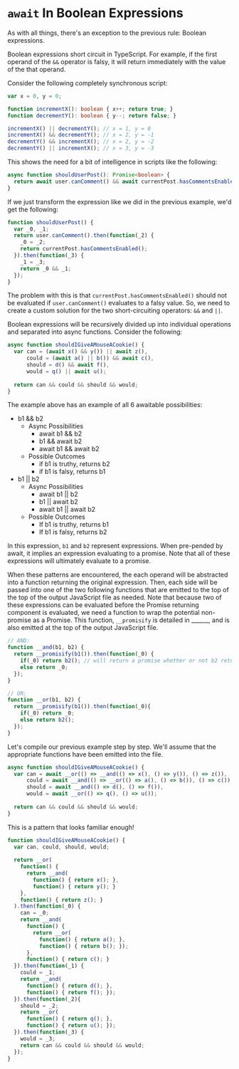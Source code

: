# `await` In Boolean Expressions

As with all things, there's an exception to the previous rule: Boolean expressions.

Boolean expressions short circuit in TypeScript. For example, if the first operand of the `&&` operator is falsy, it will return immediately with the value of the that operand.

Consider the following completely synchronous script:
```ts
var x = 0, y = 0;

function incrementX(): boolean { x++; return true; }
function decrementY(): boolean { y--; return false; }

incrementX() || decrementY(); // x = 1, y = 0
incrementX() && decrementY(); // x = 2, y = -1
decrementY() && incrementX(); // x = 2, y = -2
decrementY() || incrementX(); // x = 3, y = -3
```

This shows the need for a bit of intelligence in scripts like the following:
```ts
async function shouldUserPost(): Promise<boolean> {
  return await user.canComment() && await currentPost.hasCommentsEnabled();
}
```

If we just transform the expression like we did in the previous example, we'd get the following: 
```ts
function shouldUserPost() {
  var _0, _1;
  return user.canComment().then(function(_2) {
    _0 = _2;
    return currentPost.hasCommentsEnabled();
  }).then(function(_3) {
    _1 = _3;
    return _0 && _1;
  });
}
```

The problem with this is that `currentPost.hasCommentsEnabled()` should not be evaluated if `user.canComment()`
evaluates to a falsy value. So, we need to create a custom solution for the two short-circuiting operators:
`&&` and `||`.

Boolean expressions will be recursively divided up into individual operations and separated into async functions.
Consider the following:

```ts
async function shouldIGiveAMouseACookie() {
  var can = (await x() && y()) || await z(),
      could = (await a() || b()) && await c(),
      should = d() && await f(),
      would = q() || await u();
      
  return can && could && should && would;
}
```

The example above has an example of all 6 awaitable possibilities:
* b1 && b2
  * Async Possibilities
    * await b1 && b2
    * b1 && await b2
    * await b1 && await b2
  * Possible Outcomes
    * if b1 is truthy, returns b2
    * if b1 is falsy, returns b1
* b1 || b2
  * Async Possibilities
    * await b1 || b2
    * b1 || await b2
    * await b1 || await b2
  * Possible Outcomes
    * If b1 is truthy, returns b1
    * If b1 is falsy, returns b2

In this expression, `b1` and `b2` represent expressions. When pre-pended by await, it implies an expression evaluating to a promise. Note that all of these expressions will ultimately evaluate to a promise.

When these patterns are encountered, the each operand will be abstracted into a function returning the original expression. Then, each side will be passed into one of the two following functions that are emitted to the top of the top of the output JavaScript file as needed. Note that because two of these expressions can be evaluated before the Promise returning component is evaluated, we need a function to wrap the potential non-promise as a Promise. This function, `__promisify` is detailed in ______, and is also emitted at the top of the output JavaScript file.

```js
// AND:
function __and(b1, b2) {
  return __promisify(b1()).then(function(_0) {
    if(_0) return b2(); // will return a promise whether or not b2 returns a promise
    else return _0;
  });
}

// OR:
function __or(b1, b2) {
  return __promisify(b1()).then(function(_0){
    if(_0) return _0;
    else return b2();
  });
}
```

Let's compile our previous example step by step. We'll assume that the appropriate functions have been emitted into the file.
```ts
async function shouldIGiveAMouseACookie() {
  var can = await __or(() => __and(() => x(), () => y()), () => z()),
      could = await __and(() => __or(() => a(), () => b()), () => c()),
      should = await __and(() => d(), () => f()),
      would = await __or(() => q(), () => u());
      
  return can && could && should && would;
}
```

This is a pattern that looks familiar enough!
```js
function shouldIGiveAMouseACookie() {
  var can, could, should, would;
  
  return __or(
    function() { 
      return __and(
        function() { return x(); }, 
        function() { return y(); }
    }, 
    function() { return z(); }
  ).then(function(_0) {
    can = _0;
    return __and(
      function() {
        return __or(
          function() { return a(); }, 
          function() { return b(); });
      }, 
      function() { return c(); }
  }).then(function(_1) {
    could = _1;
    return __and(
      function() { return d(); }, 
      function() { return f(); });
  }).then(function(_2){
    should = _2;
    return __or(
      function() { return q(); },
      function() { return u(); });
  }).then(function(_3) {
    would = _3;
    return can && could && should && would;
  });
}
```
